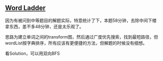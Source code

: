 ## [Word Ladder](https://leetcode.com/problems/word-ladder/)

因为有被问到中等题目的解题实际，特意统计了下，本题58分钟，去除中间下楼拿东西，差不多48分钟，还是太乐观了。

思路为建立单词之间的transform图，然后通过广度优先搜索，找到最短路径，但wordList按字典排序，所有应该有更便捷的方法，但解题的时候没有细想。

看Solution，可以用双向BFS
